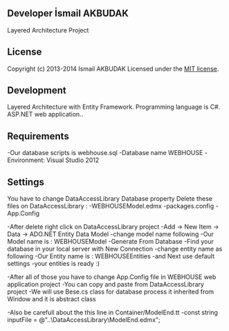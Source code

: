 ## Developer İsmail AKBUDAK 

Layered Architecture Project

## License

Copyright (c) 2013-2014 Ismail AKBUDAK
Licensed under the [MIT license](https://github.com/ismailakbudak/layered-architecture/blob/master/MIT-LICENSE.txt).

## Development 
 Layered Architecture with Entity Framework. Programming language is C#. ASP.NET web application..

## Requirements
-Our database scripts is webhouse.sql
-Database name WEBHOUSE
-Environment: Visual Studio 2012

## Settings

You have to change DataAccessLibrary Database property
Delete these files on DataAccessLibrary : 
-WEBHOUSEModel.edmx
-packages.config
-App.Config

-After delete right click on DataAccessLibrary project
-Add -> New Item -> Data -> ADO.NET Entity Data Model
-change model name following
-Our Model name is : WEBHOUSEModel
-Generate From Database 
-Find your database in your local server with New Connection
-change entity name as following
-Our Entity name is : WEBHOUSEEntities
-and Next use default settings 
-your entities is ready :)

-After all of those you have to change App.Config file in WEBHOUSE web application project
-You can copy and paste from DataAccessLibrary project
-We will use Bese.cs class for database process it inherited from Window and it is abstract class

-Also be carefull about the this line in Container/ModelEnd.tt 
-const string inputFile = @"..\DataAccessLibrary\ModelEnd.edmx";
